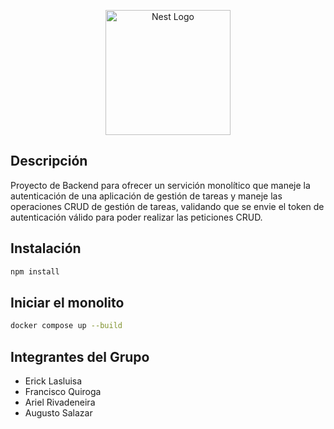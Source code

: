 <p align="center">
  <a href="http://nestjs.com/" target="blank"><img src="https://nestjs.com/img/logo-small.svg" width="200" alt="Nest Logo" /></a>
</p>

[circleci-image]: https://img.shields.io/circleci/build/github/nestjs/nest/master?token=abc123def456
[circleci-url]: https://circleci.com/gh/nestjs/nest

## Descripción

Proyecto de Backend para ofrecer un servición monolítico que maneje la autenticación de una aplicación de gestión de tareas y maneje las operaciones CRUD de gestión de tareas, validando que se envie el token de autenticación válido para poder realizar las peticiones CRUD.

## Instalación

```bash
npm install
```

## Iniciar el monolito

```bash
docker compose up --build
```

## Integrantes del Grupo

- Erick Lasluisa
- Francisco Quiroga
- Ariel Rivadeneira
- Augusto Salazar
